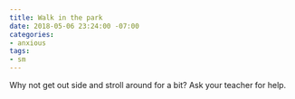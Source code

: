 ```yaml
---
title: Walk in the park
date: 2018-05-06 23:24:00 -07:00
categories:
- anxious
tags:
- sm
---
```


Why not get out side and stroll around for a bit? Ask your teacher for help.